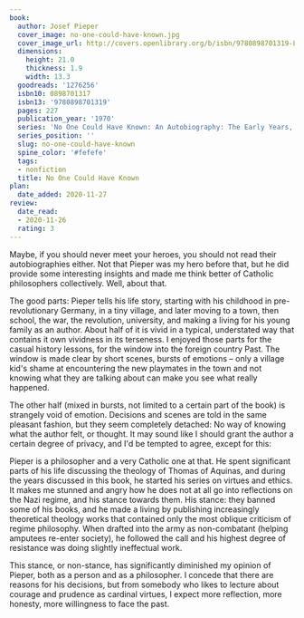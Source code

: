 ```yaml
---
book:
  author: Josef Pieper
  cover_image: no-one-could-have-known.jpg
  cover_image_url: http://covers.openlibrary.org/b/isbn/9780898701319-L.jpg
  dimensions:
    height: 21.0
    thickness: 1.9
    width: 13.3
  goodreads: '1276256'
  isbn10: 0898701317
  isbn13: '9780898701319'
  pages: 227
  publication_year: '1970'
  series: 'No One Could Have Known: An Autobiography: The Early Years, 1904-1945'
  series_position: ''
  slug: no-one-could-have-known
  spine_color: '#fefefe'
  tags:
  - nonfiction
  title: No One Could Have Known
plan:
  date_added: 2020-11-27
review:
  date_read:
  - 2020-11-26
  rating: 3
---
```


Maybe, if you should never meet your heroes, you should not read their autobiographies either. Not that Pieper was my
hero before that, but he did provide some interesting insights and made me think better of Catholic philosophers
collectively. Well, about that.

The good parts: Pieper tells his life story, starting with his childhood in pre-revolutionary Germany, in a tiny
village, and later moving to a town, then school, the war, the revolution, university, and making a living for his young
family as an author. About half of it is vivid in a typical, understated way that contains it own vividness in its
terseness. I enjoyed those parts for the casual history lessons, for the window into the foreign country Past. The
window is made clear by short scenes, bursts of emotions – only a village kid's shame at encountering the new playmates
in the town and not knowing what they are talking about can make you see what really happened.

The other half (mixed in bursts, not limited to a certain part of the book) is strangely void of emotion. Decisions and
scenes are told in the same pleasant fashion, but they seem completely detached: No way of knowing what the author felt,
or thought. It may sound like I should grant the author a certain degree of privacy, and I'd be tempted to agree, except
for this:

Pieper is a philosopher and a very Catholic one at that. He spent significant parts of his life discussing the theology
of Thomas of Aquinas, and during the years discussed in this book, he started his series on virtues and ethics. It makes
me stunned and angry how he does not at all go into reflections on the Nazi regime, and his stance towards them. His
stance: they banned some of his books, and he made a living by publishing increasingly theoretical theology works that
contained only the most oblique criticism of regime philosophy. When drafted into the army as non-combatant (helping
amputees re-enter society), he followed the call and his highest degree of resistance was doing slightly ineffectual
work.

This stance, or non-stance, has significantly diminished my opinion of Pieper, both as a person and as a philosopher. I
concede that there are reasons for his decisions, but from somebody who likes to lecture about courage and prudence as
cardinal virtues, I expect more reflection, more honesty, more willingness to face the past.
